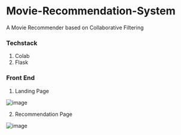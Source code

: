 # Movie-Recommendation-System
A Movie Recommender based on Collaborative Filtering

### Techstack
1. Colab 
2. Flask

### Front End

1. Landing Page

![image](https://user-images.githubusercontent.com/50147978/117168102-7d864680-ade5-11eb-83bb-35a75600bcbd.png)

2. Recommendation Page

![image](https://user-images.githubusercontent.com/50147978/117168121-81b26400-ade5-11eb-9937-957a6a0b31e3.png)



